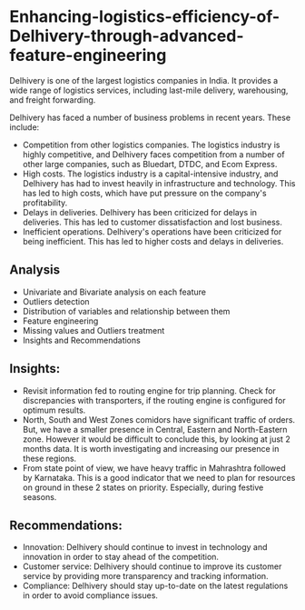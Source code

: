 # Enhancing-logistics-efficiency-of-Delhivery-through-advanced-feature-engineering

Delhivery is one of the largest logistics companies in India. It provides a wide range of logistics services, including last-mile delivery, warehousing, and freight forwarding.

Delhivery has faced a number of business problems in recent years. These include:

- Competition from other logistics companies. The logistics industry is highly competitive, and Delhivery faces competition from a number of other large companies, such as Bluedart, DTDC, and Ecom Express.
- High costs. The logistics industry is a capital-intensive industry, and Delhivery has had to invest heavily in infrastructure and technology. This has led to high costs, which have put pressure on the company's profitability.
- Delays in deliveries. Delhivery has been criticized for delays in deliveries. This has led to customer dissatisfaction and lost business.
- Inefficient operations. Delhivery's operations have been criticized for being inefficient. This has led to higher costs and delays in deliveries.

## Analysis
- Univariate and Bivariate analysis on each feature
- Outliers detection
- Distribution of variables and relationship between them
- Feature engineering
- Missing values and Outliers treatment
- Insights and Recommendations

## Insights:
- Revisit information fed to routing engine for trip planning. Check for discrepancies with transporters, if the routing engine is configured for optimum results.
- North, South and West Zones comidors have significant traffic of orders. But, we have a smaller
presence in Central, Eastern and North-Eastern zone. However it would be difficult to conclude
this, by looking at just 2 months data. It is worth investigating and increasing our presence in
these regions.
- From state point of view, we have heavy traffic in Mahrashtra followed by Karnataka. This is a
good indicator that we need to plan for resources on ground in these 2 states on priority. Especially,
during festive seasons.

## Recommendations: 

- Innovation: Delhivery should continue to invest in technology and innovation in order to stay ahead of the competition.
- Customer service: Delhivery should continue to improve its customer service by providing more transparency and tracking information.
- Compliance: Delhivery should stay up-to-date on the latest regulations in order to avoid compliance issues.
